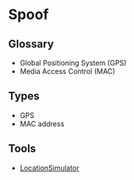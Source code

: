 # Spoof

## Glossary

- Global Positioning System (GPS)
- Media Access Control (MAC)

## Types

- GPS
- MAC address

<!--
https://github.com/feross/SpoofMAC
-->

## Tools

- [LocationSimulator](/cyber-security/tools/locationsimulator.md)
